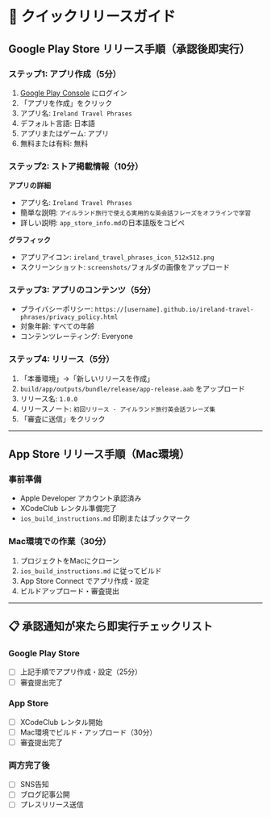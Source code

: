 # 🚀 クイックリリースガイド

## Google Play Store リリース手順（承認後即実行）

### ステップ1: アプリ作成（5分）
1. [Google Play Console](https://play.google.com/console/) にログイン
2. 「アプリを作成」をクリック
3. アプリ名: `Ireland Travel Phrases`
4. デフォルト言語: 日本語
5. アプリまたはゲーム: アプリ
6. 無料または有料: 無料

### ステップ2: ストア掲載情報（10分）
**アプリの詳細**
- アプリ名: `Ireland Travel Phrases`
- 簡単な説明: `アイルランド旅行で使える実用的な英会話フレーズをオフラインで学習`
- 詳しい説明: `app_store_info.md`の日本語版をコピペ

**グラフィック**
- アプリアイコン: `ireland_travel_phrases_icon_512x512.png`
- スクリーンショット: `screenshots/`フォルダの画像をアップロード

### ステップ3: アプリのコンテンツ（5分）
- プライバシーポリシー: `https://[username].github.io/ireland-travel-phrases/privacy_policy.html`
- 対象年齢: すべての年齢
- コンテンツレーティング: Everyone

### ステップ4: リリース（5分）
1. 「本番環境」→「新しいリリースを作成」
2. `build/app/outputs/bundle/release/app-release.aab` をアップロード
3. リリース名: `1.0.0`
4. リリースノート: `初回リリース - アイルランド旅行英会話フレーズ集`
5. 「審査に送信」をクリック

---

## App Store リリース手順（Mac環境）

### 事前準備
- Apple Developer アカウント承認済み
- XCodeClub レンタル準備完了
- `ios_build_instructions.md` 印刷またはブックマーク

### Mac環境での作業（30分）
1. プロジェクトをMacにクローン
2. `ios_build_instructions.md` に従ってビルド
3. App Store Connect でアプリ作成・設定
4. ビルドアップロード・審査提出

---

## 📋 承認通知が来たら即実行チェックリスト

### Google Play Store
- [ ] 上記手順でアプリ作成・設定（25分）
- [ ] 審査提出完了

### App Store  
- [ ] XCodeClub レンタル開始
- [ ] Mac環境でビルド・アップロード（30分）
- [ ] 審査提出完了

### 両方完了後
- [ ] SNS告知
- [ ] ブログ記事公開
- [ ] プレスリリース送信
